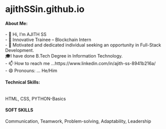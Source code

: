 # ajithSSin.github.io
<h4>About Me:</h4>
- 👋 Hi, I’m AJITH SS
<br>
- 👀 Innovative Trainee – Blockchain Intern
<br>
- 🌱 Motivated and dedicated individual seeking an opportunity in Full-Stack Development.
<br>
🎓I have done B.Tech Degree in Information Technology.
<br> 
-  📫 How to reach me ...https://www.linkedin.com/in/ajith-ss-8941b216a/
<br>
- 😄 Pronouns: ... He/Him

<h4>Technical Skills:</h4>
<br>
HTML, CSS, PYTHON-Basics

<h4>SOFT SKILLS</h4>
Communication, Teamwork, Problem-solving, Adaptability, Leadership




